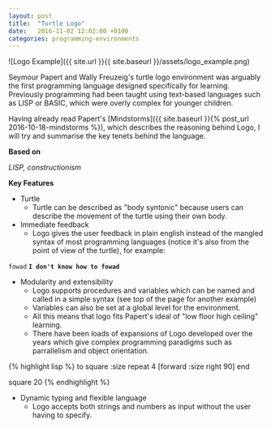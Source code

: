 ```yaml
---
layout: post
title:  "Turtle Logo"
date:   2016-11-02 12:02:00 +0100
categories: programming-environments
---
```


![Logo Example]({{ site.url }}{{ site.baseurl }}/assets/logo_example.png)

Seymour Papert and Wally Freuzeig's turtle logo environment was arguably the first programming language designed specifically for learning. Previously programming had been taught using text-based languages such as LISP or BASIC, which were overly complex for younger children.

Having already read Papert's [Mindstorms]({{ site.baseurl }}{% post_url 2016-10-18-mindstorms %}), which describes the reasoning behind Logo, I will try and summarise the key tenets behind the language.

**Based on**

*LISP, constructionism*

**Key Features**

- Turtle
	- Turtle can be described as "body syntonic" because users can describe the movement of the turtle using their own body.
- Immediate feedback
	- Logo gives the user feedback in plain english instead of the mangled syntax of most programming languages (notice it's also from the point of view of the turtle), for example:

`fowad`
**`I don't know how to fowad`**

- Modularity and extensibility
	- Logo supports procedures and variables which can be named and called in a simple syntax (see top of the page for another example)
	- Variables can also be set at a global level for the environment.
	- All this means that logo fits Papert's ideal of "low floor high ceiling" learning.
	- There have been loads of expansions of Logo developed over the years which give complex programming paradigms such as parrallelism and object orientation.

{% highlight lisp %}
to square :size
repeat 4 [forward :size right 90]
end

square 20
	{% endhighlight %}
- Dynamic typing and flexible language
	- Logo accepts both strings and numbers as input without the user having to specify.
